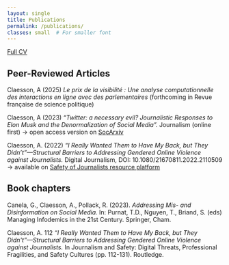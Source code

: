 ```yaml
---
layout: single
title: Publications
permalink: /publications/
classes: small  # For smaller font
---
```

[Full CV](main/assets/cvac.pdf) 

## Peer-Reviewed Articles
Claesson, A (2025) *Le prix de la visibilité : Une analyse computationnelle des interactions en ligne avec des parlementaires* (forthcoming in Revue française de science politique)


Claesson, A (2023) *“Twitter: a necessary evil? Journalistic Responses to Elon Musk and the Denormalization of Social Media”.* Journalism (online first)
-> open access version on [SocArxiv](https://osf.io/preprints/socarxiv/b54at_v1)

Claesson, A. (2022) *“I Really Wanted Them to Have My Back, but They Didn’t”—Structural Barriers to Addressing Gendered Online Violence against Journalists.* Digital Journalism, DOI: 10.1080/21670811.2022.2110509
-> available on [Safety of Journalists resource platform](https://safetyofjournalists.org/academic-research/i-really-wanted-them-to-have-my-back-but-they-didn-t-structural-barriers-to-addressing-gendered-online-violence-against-journalists)


## Book chapters
Canela, G., Claesson, A., Pollack, R. (2023). *Addressing Mis- and Disinformation on Social Media.* In: Purnat, T.D., Nguyen, T., Briand, S. (eds) Managing Infodemics in the 21st Century. Springer, Cham.

Claesson, A. 112 *“I Really Wanted Them to Have My Back, but They Didn't”—Structural Barriers to Addressing Gendered Online Violence against Journalists.* In Journalism and Safety: Digital Threats, Professional Fragilities, and Safety Cultures (pp. 112-131). Routledge.
